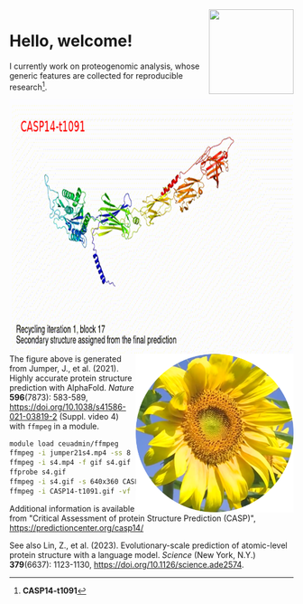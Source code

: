 <img src="https://jinghuazhao.github.io/assets/images/qr-logo.svg" align="right" width=150 height=150>

# Hello, welcome!

I currently work on proteogenomic analysis, whose generic features are collected for reproducible research[^t1091].

<img src="https://github.com/jinghuazhao/jinghuazhao/blob/master/CASP14-t1091-text.gif" align="left" height=450 width=600>

<img src="https://github.com/jinghuazhao/jinghuazhao/blob/master/gansubaiyin-circle.png" align="right" height=280 width=280>

[^t1091]: **CASP14-t1091**

The figure above is generated from Jumper, J., et al. (2021). Highly accurate protein structure prediction with AlphaFold. *Nature* **596**(7873): 583-589,
<https://doi.org/10.1038/s41586-021-03819-2> (Suppl. video 4) with `ffmpeg` in a module.

```bash
module load ceuadmin/ffmpeg
ffmpeg -i jumper21s4.mp4 -ss 8 -t 8 s4.mp4
ffmpeg -i s4.mp4 -f gif s4.gif
ffprobe s4.gif
ffmpeg -i s4.gif -s 640x360 CASP14-t1091.gif
ffmpeg -i CASP14-t1091.gif -vf "drawtext=fontsize=20:text='CASP14-t1091':fontcolor=red:x=25:y=30" CASP14-t1091-text.gif
```

Additional information is available from "Critical Assessment of protein Structure Prediction (CASP)", <https://predictioncenter.org/casp14/>

See also Lin, Z., et al. (2023). Evolutionary-scale prediction of atomic-level protein structure with a language model. *Science* (New York, N.Y.) **379**(6637): 1123-1130, <https://doi.org/10.1126/science.ade2574>.
